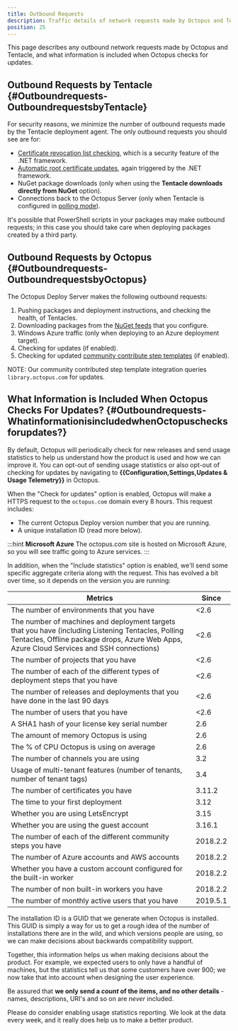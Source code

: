 ```yaml
---
title: Outbound Requests
description: Traffic details of network requests made by Octopus and Tentacle, and what information is included when Octopus checks for updates.
position: 25
---
```


This page describes any outbound network requests made by Octopus and Tentacle, and what information is included when Octopus checks for updates.

## Outbound Requests by Tentacle {#Outboundrequests-OutboundrequestsbyTentacle}

For security reasons, we minimize the number of outbound requests made by the Tentacle deployment agent. The only outbound requests you should see are for:

- [Certificate revocation list checking](http://en.wikipedia.org/wiki/Revocation_list), which is a security feature of the .NET framework.
- [Automatic root certificate updates](http://help.octopus.com/discussions/problems/30827), again triggered by the .NET framework.
- NuGet package downloads (only when using the **Tentacle downloads directly from NuGet** option).
- Connections back to the Octopus Server (only when Tentacle is configured in [polling mode](/docs/infrastructure/deployment-targets/windows-targets/tentacle-communication.md#polling-tentacles)).

It's possible that PowerShell scripts in your packages may make outbound requests; in this case you should take care when deploying packages created by a third party.

## Outbound Requests by Octopus {#Outboundrequests-OutboundrequestsbyOctopus}

The Octopus Deploy Server makes the following outbound requests:

1. Pushing packages and deployment instructions, and checking the health, of Tentacles.
2. Downloading packages from the [NuGet feeds](/docs/packaging-applications/package-repositories/index.md) that you configure.
3. Windows Azure traffic (only when deploying to an Azure deployment target).
4. Checking for updates (if enabled).
5. Checking for updated [community contribute step templates](docs/deployment-process/steps/community-step-templates.md)  (if enabled).

NOTE: Our community contributed step template integration queries `library.octopus.com` for updates.

## What Information is Included When Octopus Checks For Updates? {#Outboundrequests-WhatinformationisincludedwhenOctopuschecksforupdates?}

By default, Octopus will periodically check for new releases and send usage statistics to help us understand how the product is used and how we can improve it. You can opt-out of sending usage statistics or also opt-out of checking for updates by navigating to **{{Configuration,Settings,Updates & Usage Telemetry}}** in Octopus.

When the "Check for updates" option is enabled, Octopus will make a HTTPS request to the `octopus.com` domain every 8 hours. This request includes:

- The current Octopus Deploy version number that you are running.
- A unique installation ID (read more below).

:::hint
**Microsoft Azure**
The octopus.com site is hosted on Microsoft Azure, so you will see traffic going to Azure services.
:::

In addition, when the "Include statistics" option is enabled, we'll send some specific aggregate criteria along with the request. This has evolved a bit over time, so it depends on the version you are running:

| Metrics       | Since   |
| ------------- | ------- |
| The number of environments that you have | <2.6 |
| The number of machines and deployment targets that you have (including Listening Tentacles, Polling Tentacles, Offline package drops, Azure Web Apps, Azure Cloud Services and SSH connections) | <2.6 |
| The number of projects that you have | <2.6 |
| The number of each of the different types of deployment steps that you have | <2.6 |
| The number of releases and deployments that you have done in the last 90 days | <2.6 |
| The number of users that you have | <2.6 |
| A SHA1 hash of your license key serial number | 2.6 |
| The amount of memory Octopus is using | 2.6 |
| The % of CPU Octopus is using on average | 2.6 |
| The number of channels you are using | 3.2 |
| Usage of multi-tenant features (number of tenants, number of tenant tags) | 3.4 |
| The number of certificates you have | 3.11.2 |
| The time to your first deployment | 3.12 |
| Whether you are using LetsEncrypt | 3.15 |
| Whether you are using the guest account | 3.16.1 |
| The number of each of the different community steps you have | 2018.2.2 |
| The number of Azure accounts and AWS accounts | 2018.2.2 |
| Whether you have a custom account configured for the built-in worker | 2018.2.2 |
| The number of non built-in workers you have | 2018.2.2 |
| The number of monthly active users that you have | 2019.5.1 |

The installation ID is a GUID that we generate when Octopus is installed. This GUID is simply a way for us to get a rough idea of the number of installations there are in the wild, and which versions people are using, so we can make decisions about backwards compatibility support.

Together, this information helps us when making decisions about the product. For example, we expected users to only have a handful of machines, but the statistics tell us that some customers have over 900; we now take that into account when designing the user experience.

Be assured that **we only send a *count* of the items, and no other details** - names, descriptions, URI's and so on are _never_ included.

Please do consider enabling usage statistics reporting. We look at the data every week, and it really does help us to make a better product.

